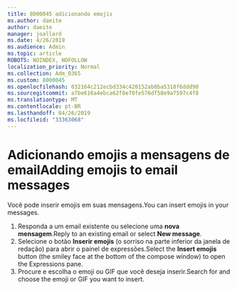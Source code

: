 ```yaml
---
title: 8000045 adicionando emojis
ms.author: daeite
author: daeite
manager: joallard
ms.date: 4/26/2019
ms.audience: Admin
ms.topic: article
ROBOTS: NOINDEX, NOFOLLOW
localization_priority: Normal
ms.collection: Adm_O365
ms.custom: 8000045
ms.openlocfilehash: 032164c212ecbd334c420152ab0ba5318f6ddd90
ms.sourcegitcommit: a7be616a4ebca62f8e70fe576df58e9a7597c4f8
ms.translationtype: MT
ms.contentlocale: pt-BR
ms.lasthandoff: 04/26/2019
ms.locfileid: "33363068"
---
```

# <a name="adding-emojis-to-email-messages"></a><span data-ttu-id="70915-102">Adicionando emojis a mensagens de email</span><span class="sxs-lookup"><span data-stu-id="70915-102">Adding emojis to email messages</span></span>

<span data-ttu-id="70915-103">Você pode inserir emojis em suas mensagens.</span><span class="sxs-lookup"><span data-stu-id="70915-103">You can insert emojis in your messages.</span></span>

1. <span data-ttu-id="70915-104">Responda a um email existente ou selecione uma **nova mensagem**.</span><span class="sxs-lookup"><span data-stu-id="70915-104">Reply to an existing email or select **New message**.</span></span>
1. <span data-ttu-id="70915-105">Selecione o botão **Inserir emojis** (o sorriso na parte inferior da janela de redação) para abrir o painel de expressões.</span><span class="sxs-lookup"><span data-stu-id="70915-105">Select the **Insert emojis** button (the smiley face at the bottom of the compose window) to open the Expressions pane.</span></span>
1. <span data-ttu-id="70915-106">Procure e escolha o emoji ou GIF que você deseja inserir.</span><span class="sxs-lookup"><span data-stu-id="70915-106">Search for and choose the emoji or GIF you want to insert.</span></span>